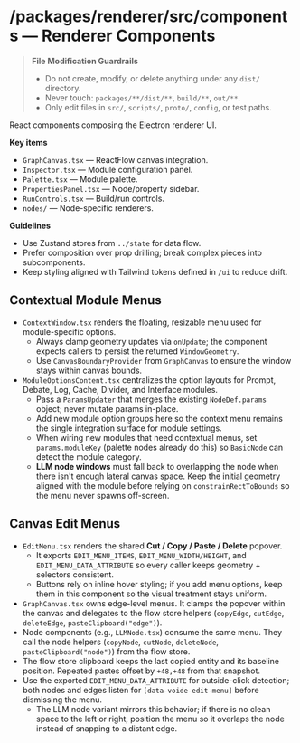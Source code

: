 # /packages/renderer/src/components — Renderer Components
> **File Modification Guardrails**
> - Do not create, modify, or delete anything under any `dist/` directory.
> - Never touch: `packages/**/dist/**`, `build/**`, `out/**`.
> - Only edit files in `src/`, `scripts/`, `proto/`, `config`, or test paths.


React components composing the Electron renderer UI.

**Key items**
- `GraphCanvas.tsx` — ReactFlow canvas integration.
- `Inspector.tsx` — Module configuration panel.
- `Palette.tsx` — Module palette.
- `PropertiesPanel.tsx` — Node/property sidebar.
- `RunControls.tsx` — Build/run controls.
- `nodes/` — Node-specific renderers.

**Guidelines**
- Use Zustand stores from `../state` for data flow.
- Prefer composition over prop drilling; break complex pieces into subcomponents.
- Keep styling aligned with Tailwind tokens defined in `/ui` to reduce drift.

## Contextual Module Menus

- `ContextWindow.tsx` renders the floating, resizable menu used for module-specific options.
  - Always clamp geometry updates via `onUpdate`; the component expects callers to persist the returned `WindowGeometry`.
  - Use `CanvasBoundaryProvider` from `GraphCanvas` to ensure the window stays within canvas bounds.
- `ModuleOptionsContent.tsx` centralizes the option layouts for Prompt, Debate, Log, Cache, Divider, and Interface modules.
  - Pass a `ParamsUpdater` that merges the existing `NodeDef.params` object; never mutate params in-place.
  - Add new module option groups here so the context menu remains the single integration surface for module settings.
  - When wiring new modules that need contextual menus, set `params.moduleKey` (palette nodes already do this) so `BasicNode` can detect the module category.
  - **LLM node windows** must fall back to overlapping the node when there isn't enough lateral canvas space. Keep the initial geometry aligned with the module before relying on `constrainRectToBounds` so the menu never spawns off-screen.

## Canvas Edit Menus

- `EditMenu.tsx` renders the shared **Cut / Copy / Paste / Delete** popover.
  - It exports `EDIT_MENU_ITEMS`, `EDIT_MENU_WIDTH/HEIGHT`, and `EDIT_MENU_DATA_ATTRIBUTE` so every caller keeps geometry + selectors consistent.
  - Buttons rely on inline hover styling; if you add menu options, keep them in this component so the visual treatment stays uniform.
- `GraphCanvas.tsx` owns edge-level menus. It clamps the popover within the canvas and delegates to the flow store helpers (`copyEdge`, `cutEdge`, `deleteEdge`, `pasteClipboard("edge")`).
- Node components (e.g., `LLMNode.tsx`) consume the same menu. They call the node helpers (`copyNode`, `cutNode`, `deleteNode`, `pasteClipboard("node")`) from the flow store.
- The flow store clipboard keeps the last copied entity and its baseline position. Repeated pastes offset by `+48,+48` from that snapshot.
- Use the exported `EDIT_MENU_DATA_ATTRIBUTE` for outside-click detection; both nodes and edges listen for `[data-voide-edit-menu]` before dismissing the menu.
  - The LLM node variant mirrors this behavior; if there is no clean space to the left or right, position the menu so it overlaps the node instead of snapping to a distant edge.

